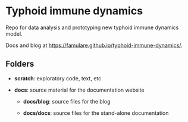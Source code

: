 # Typhoid immune dynamics

Repo for data analysis and prototyping new typhoid immune dynamics model.

Docs and blog at <https://famulare.github.io/typhoid-immune-dynamics/>.

## Folders

- **scratch**: exploratory code, text, etc

- **docs**: source material for the documentation website

    - **docs/blog**: source files for the blog
    
    - **docs/docs**: source files for the stand-alone documentation